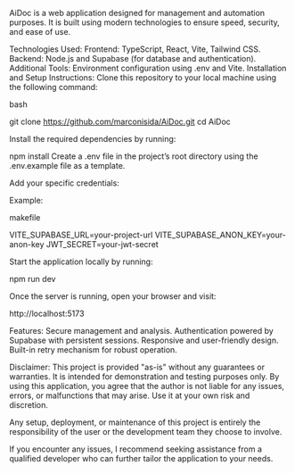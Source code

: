AiDoc is a web application designed for management and automation purposes. It is built using modern technologies to ensure speed, security, and ease of use.

Technologies Used: Frontend: TypeScript, React, Vite, Tailwind CSS. Backend: Node.js and Supabase (for database and authentication). Additional Tools: Environment configuration using .env and Vite. Installation and Setup Instructions: Clone this repository to your local machine using the following command:

bash

git clone https://github.com/marconisida/AiDoc.git cd AiDoc

Install the required dependencies by running:

npm install Create a .env file in the project’s root directory using the .env.example file as a template.

Add your specific credentials:

Example:

makefile

VITE_SUPABASE_URL=your-project-url VITE_SUPABASE_ANON_KEY=your-anon-key JWT_SECRET=your-jwt-secret

Start the application locally by running:

npm run dev

Once the server is running, open your browser and visit:

http://localhost:5173

Features: Secure management and analysis. Authentication powered by Supabase with persistent sessions. Responsive and user-friendly design. Built-in retry mechanism for robust operation.

Disclaimer: This project is provided "as-is" without any guarantees or warranties. It is intended for demonstration and testing purposes only. By using this application, you agree that the author is not liable for any issues, errors, or malfunctions that may arise. Use it at your own risk and discretion.

Any setup, deployment, or maintenance of this project is entirely the responsibility of the user or the development team they choose to involve.

If you encounter any issues, I recommend seeking assistance from a qualified developer who can further tailor the application to your needs.
